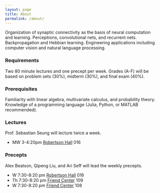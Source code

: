 ```yaml
---
layout: page
title: About
permalink: /about/
---
```


Organization of synaptic connectivity as the basis of neural
computation and learning. Perceptrons, convolutional nets, and
recurrent nets. Backpropagation and Hebbian learning. Engineering
applications including computer vision and natural language
processing.

### Requirements
Two 80 minute lectures and one precept per week.  Grades (A-F) will be
based on problem sets (30%), midterm (30%), and final exam (40%).

### Prerequisites
Familiarity with linear algebra, multivariate calculus, and probability theory.
Knowledge of a programming language (Julia, Python, or MATLAB recommended).

### Lectures
Prof. Sebastian Seung will lecture twice a week.

- MW 3-4:20pm [Robertson Hall][robertson-hall] 016

### Precepts
Alex Beatson, Qipeng Liu, and Ari Seff will lead the weekly precepts.

- W	7:30-8:20 pm  [Robertson Hall][robertson-hall]  016
- Th 7:30-8:20 pm  [Friend Center][friend-center]   109
- W	7:30-8:20 pm [Friend Center][friend-center]   108

[robertson-hall]: https://goo.gl/maps/vNgBtF8Qpn62
[friend-center]: https://goo.gl/maps/FbGwEnmNAnC2
